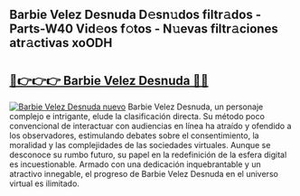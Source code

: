 ## Barbie Velez Desnuda D𝚎sn𝚞dos filtr𝚊dos - Parts-W40 Vid𝚎os f𝚘tos - N𝚞evas filtr𝚊ciones atr𝚊ctivas xoODH

# <h2><a href="http://mbdmt2k.tromn.icu/?c=Barbie+Velez+Desnuda">🔗👉👉👉 Barbie Velez Desnuda 🔗🔗</a></h2>

[![Barbie Velez Desnuda nuevo](https://i.imgur.com/pEAQMta.gif)](http://mbdmt2k.tromn.icu/?c=Barbie+Velez+Desnuda)
Barbie Velez Desnuda, un personaje complejo e intrigante, elude la clasificación directa. Su método poco convencional de interactuar con audiencias en línea ha atraído y ofendido a los observadores, estimulando debates sobre el consentimiento, la moralidad y las complejidades de las sociedades virtuales. Aunque se desconoce su rumbo futuro, su papel en la redefinición de la esfera digital es incuestionable. Armado con una dedicación inquebrantable y un atractivo innegable, el progreso de Barbie Velez Desnuda en el universo virtual es ilimitado.
